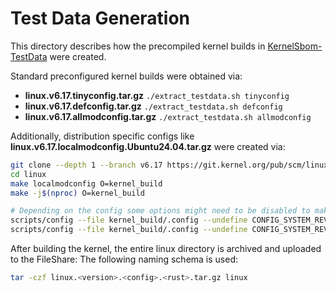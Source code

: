 <!--
SPDX-License-Identifier: GPL-2.0-only
SPDX-FileCopyrightText: 2025 TNG Technology Consulting GmbH
-->

# Test Data Generation

This directory describes how the precompiled kernel builds in [KernelSbom-TestData](https://fileshare.tngtech.com/library/98e7e6f8-bffe-4a55-a8d2-817d4f3e51e8/KernelSbom-TestData/) were created.

Standard preconfigured kernel builds were obtained via:
- **linux.v6.17.tinyconfig.tar.gz** `./extract_testdata.sh tinyconfig`
- **linux.v6.17.defconfig.tar.gz** `./extract_testdata.sh defconfig`
- **linux.v6.17.allmodconfig.tar.gz** `./extract_testdata.sh allmodconfig`

Additionally, distribution specific configs like **linux.v6.17.localmodconfig.Ubuntu24.04.tar.gz** were created via: 
```bash
git clone --depth 1 --branch v6.17 https://git.kernel.org/pub/scm/linux/kernel/git/torvalds/linux.git
cd linux
make localmodconfig O=kernel_build
make -j$(nproc) O=kernel_build

# Depending on the config some options might need to be disabled to make the build work.
scripts/config --file kernel_build/.config --undefine CONFIG_SYSTEM_REVOCATION_KEYS
scripts/config --file kernel_build/.config --undefine CONFIG_SYSTEM_REVOCATION_LIST
```

After building the kernel, the entire linux directory is archived and uploaded to the FileShare:
The following naming schema is used:
```bash
tar -czf linux.<version>.<config>.<rust>.tar.gz linux
```
